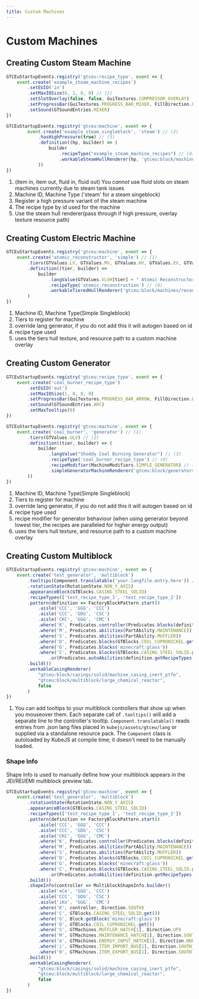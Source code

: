 ```yaml
---
title: Custom Machines
---
```



# Custom Machines


## Creating Custom Steam Machine

```js title="test_steam_machine.js"
GTCEuStartupEvents.registry('gtceu:recipe_type', event => {
    event.create('example_steam_machine_recipes')
        .setEUIO('in')
        .setMaxIOSize(6, 1, 0, 0) // (1)
        .setSlotOverlay(false, false, GuiTextures.COMPRESSOR_OVERLAY)
        .setProgressBar(GuiTextures.PROGRESS_BAR_MIXER, FillDirection.LEFT_TO_RIGHT)
        .setSound(GTSoundEntries.MIXER)
})

GTCEuStartupEvents.registry('gtceu:machine', event => {
	    event.create('example_steam_singleblock', 'steam') // (2)
	        .hasHighPressure(true) // (3)
	        .definition((hp, builder) => (
	            builder
	                .recipeType("example_steam_machine_recipes") // (4)
	                .workableSteamHullRenderer(hp, 'gtceu:block/machines/mixer') // (5)
	        ))
})
```

1. (item in, item out, fluid in, fluid out) You *cannot* use fluid slots on steam machines currently due to steam tank issues
2. Machine ID, Machine Type ('steam' for a steam singeblock)
3. Register a high pressure variant of the steam machine
4. The recipe type by id used for the machine
5. Use the steam hull renderer(pass through if high pressure, overlay texture resource path)


## Creating Custom Electric Machine

```js title="test_electric_machine.js"
GTCEuStartupEvents.registry('gtceu:machine', event => {
	event.create('atomic_reconstructor', 'simple') // (1)
		.tiers(GTValues.LV, GTValues.MV, GTValues.HV, GTValues.EV, GTValues.IV, GTValues.LuV, GTValues.ZPM, GTValues.UV, GTValues.UHV, GTValues.UEV, GTValues.UIV) // (2)
		.definition((tier, builder) =>
			builder
				.langValue(GTValues.VLVH[tier] + " Atomic Reconstructor") // (3)
				.recipeType('atomic_reconstruction') // (4)
				.workableTieredHullRenderer('gtceu:block/machines/reconstructor') //(5)
		)
})
```


1. Machine ID, Machine Type(Simple Singleblock)
2. Tiers to register for machine
3. override lang generator, if you do not add this it will autogen based on id
4. recipe type used
5. uses the tiers hull texture, and resource path to a custom machine overlay

## Creating Custom Generator

```js title="test_generator.js"
GTCEuStartupEvents.registry('gtceu:recipe_type', event => {
    event.create('coal_burner_recipe_type')
        .setEUIO('out')
        .setMaxIOSize(1, 0, 0, 0)
        .setProgressBar(GuiTextures.PROGRESS_BAR_ARROW, FillDirection.LEFT_TO_RIGHT)
        .setSound(GTSoundEntries.ARC)
        .setMaxTooltips(6)
})

GTCEuStartupEvents.registry('gtceu:machine', event => {
	event.create('coal_burner', 'generator') // (1)
        .tiers(GTValues.ULV) // (2)
        .definition((tier, builder) => (
            builder
                .langValue("Shoddy Coal Burning Generator") // (3)
                .recipeType('coal_burner_recipe_type') // (4)
                .recipeModifier(MachineModifiers.SIMPLE_GENERATOR) // (5)
                .simpleGeneratorMachineRenderer('gtceu:block/generators/combustion') // (6)
        ))
})
```
1. Machine ID, Machine Type(Simple Singleblock)
2. Tiers to register for machine
3. override lang generator, if you do not add this it will autogen based on id
4. recipe type used
5. recipe modifier for generator behaviour (when using generator beyond lowest tier, the recipes are paralleled for higher energy output)
6. uses the tiers hull texture, and resource path to a custom machine overlay

## Creating Custom Multiblock

```js title="test_multiblock.js"
GTCEuStartupEvents.registry('gtceu:machine', event => {
    event.create('test_generator', 'multiblock')
        .tooltips(Component.translatable('your.langfile.entry.here')) // (1)
        .rotationState(RotationState.NON_Y_AXIS)
        .appearanceBlock(GTBlocks.CASING_STEEL_SOLID)
        .recipeTypes(['test_recipe_type_1', 'test_recipe_type_2'])
        .pattern(definition => FactoryBlockPattern.start()
            .aisle('CCC', 'GGG', 'CCC')
            .aisle('CCC', 'GDG', 'CSC')
            .aisle('CKC', 'GGG', 'CMC')
            .where('K', Predicates.controller(Predicates.blocks(definition.get())))
            .where('M', Predicates.abilities(PartAbility.MAINTENANCE))
            .where('S', Predicates.abilities(PartAbility.MUFFLER))
            .where('D', Predicates.blocks(GTBlocks.COIL_CUPRONICKEL.get()))
            .where('G', Predicates.blocks('minecraft:glass'))
            .where('C', Predicates.blocks(GTBlocks.CASING_STEEL_SOLID.get())
                .or(Predicates.autoAbilities(definition.getRecipeTypes())))
        .build())
        .workableCasingRenderer(
            "gtceu:block/casings/solid/machine_casing_inert_ptfe",
            "gtceu:block/multiblock/large_chemical_reactor",
            false
        )
})
```


1. You can add tooltips to your multiblock controllers that show up when you mouseover them. Each separate call of ```.tooltips()``` will add a separate line to the controller's tooltip. ```Component.translatable()``` reads entries from .json lang files placed in ```kubejs/assets/gtceu/lang``` or supplied via a standalone resource pack. The ```Component``` class is autoloaded by KubeJS at compile time; it doesn't need to be manually loaded.


### Shape Info

Shape Info is used to manually define how your multiblock appears in the JEI/REI/EMI multiblock preview tab.

```js title="shape_info_test.js"
GTCEuStartupEvents.registry('gtceu:machine', event => {
    event.create('test_generator', 'multiblock')
        .rotationState(RotationState.NON_Y_AXIS)
        .appearanceBlock(GTBlocks.CASING_STEEL_SOLID)
        .recipeTypes(['test_recipe_type_1', 'test_recipe_type_2'])
        .pattern(definition => FactoryBlockPattern.start()
            .aisle('CCC', 'GGG', 'CCC')
            .aisle('CCC', 'GDG', 'CSC')
            .aisle('CKC', 'GGG', 'CMC')
            .where('K', Predicates.controller(Predicates.blocks(definition.get())))
            .where('M', Predicates.abilities(PartAbility.MAINTENANCE))
            .where('S', Predicates.abilities(PartAbility.MUFFLER))
            .where('D', Predicates.blocks(GTBlocks.COIL_CUPRONICKEL.get()))
            .where('G', Predicates.blocks('minecraft:glass'))
            .where('C', Predicates.blocks(GTBlocks.CASING_STEEL_SOLID.get())
                .or(Predicates.autoAbilities(definition.getRecipeTypes())))
        .build())
        .shapeInfo(controller => MultiblockShapeInfo.builder()
            .aisle('eCe', 'GGG', 'CCC')
            .aisle('CCC', 'GDG', 'CSC')
            .aisle('iKo', 'GGG', 'CMC')
            .where('K', controller, Direction.SOUTH)
            .where('C', GTBlocks.CASING_STEEL_SOLID.get())
            .where('G', Block.getBlock('minecraft:glass'))
            .where('D', GTBlocks.COIL_CUPRONICKEL.get())
            .where('S', GTMachines.MUFFLER_HATCH[1], Direction.UP)
            .where('M', GTMachines.MAINTENANCE_HATCH[1], Direction.SOUTH)
            .where('e', GTMachines.ENERGY_INPUT_HATCH[1], Direction.NORTH)
            .where('i', GTMachines.ITEM_IMPORT_BUS[1], Direction.SOUTH)
            .where('0', GTMachines.ITEM_EXPORT_BUS[1], Direction.SOUTH)
        .build())
        .workableCasingRenderer(
            "gtceu:block/casings/solid/machine_casing_inert_ptfe",
            "gtceu:block/multiblock/large_chemical_reactor",
            false
        )
})
```
